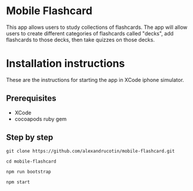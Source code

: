 # Mobile Flashcard

This app allows users to study collections of flashcards. The app will allow users to create different categories of flashcards called "decks", add flashcards to those decks, then take quizzes on those decks.

# Installation instructions
These are the instructions for starting the app in XCode iphone simulator.

## Prerequisites

 - XCode
 - cocoapods ruby gem

## Step by step

`git clone https://github.com/alexandrucotin/mobile-flashcard.git`

`cd mobile-flashcard`

`npm run bootstrap`

`npm start`


